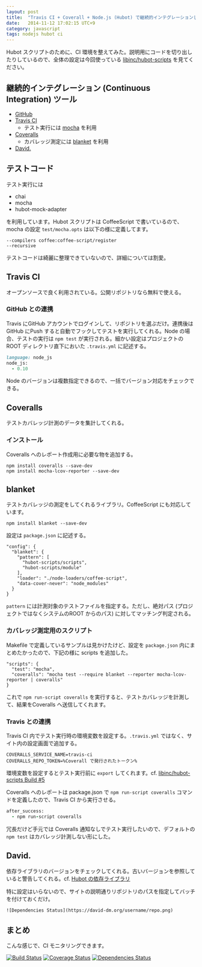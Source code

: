 ```yaml
---
layout: post
title:  "Travis CI + Coverall + Node.js (Hubot) で継続的インテグレーションしてみる"
date:   2014-11-12 17:02:15 UTC+9
category: javascript
tags: nodejs hubot ci
---
```


Hubot スクリプトのために、CI 環境を整えてみた。説明用にコードを切り出したりしているので、全体の設定は今回使っている [libinc/hubot-scripts](https://github.com/libinc/hubot-scripts) を見てください。

## 継続的インテグレーション (Continuous Integration) ツール

- [GitHub](https://github.com)
- [Travis CI](https://travis-ci.org)
    - テスト実行には [mocha](https://www.npmjs.org/package/mocha) を利用
- [Coveralls](https://coveralls.io)
    - カバレッジ測定には [blanket](https://www.npmjs.org/package/blanket) を利用
- [David.](https://david-dm.org)

## テストコード

テスト実行には

- chai
- mocha
- hubot-mock-adapter

を利用しています。Hubot スクリプトは CoffeeScript で書いているので、mocha の設定 `test/mocha.opts` は以下の様に定義してます。

```
--compilers coffee:coffee-script/register
--recursive
```

テストコードは綺麗に整理できていないので、詳細については割愛。

## Travis CI

オープンソースで良く利用されている。公開リポジトリなら無料で使える。

### GitHub との連携

Travis にGitHub アカウントでログインして、リポジトリを選ぶだけ。連携後はGitHub にPush すると自動でフックしてテストを実行してくれる。Node の場合、テストの実行は `npm test` が実行される。細かい設定はプロジェクトのROOT ディレクトリ直下においた `.travis.yml` に記述する。

```ruby
language: node_js
node_js:
  - 0.10
```

Node のバージョンは複数指定できるので、一括でバージョン対応をチェックできる。


## Coveralls

テストカバレッジ計測のデータを集計してくれる。

### インストール

Coveralls へのレポート作成用に必要な物を追加する。

```
npm install coveralls --save-dev
npm install mocha-lcov-reporter --save-dev
```

## blanket

テストカバレッジの測定をしてくれるライブラリ。CoffeeScript にも対応しています。

```
npm install blanket --save-dev
```

設定は `package.json` に記述する。

```
"config": {
  "blanket": {
    "pattern": [
      "hubot-scripts/scripts",
      "hubot-scripts/module"
    ],
    "loader": "./node-loaders/coffee-script",
    "data-cover-never": "node_modules"
  }
}
```

`pattern` には計測対象のテストファイルを指定する。ただし、絶対パス (プロジェクトではなくシステムのROOT からのパス) に対してマッチング判定される。

### カバレッジ測定用のスクリプト

Makefile で定義しているサンプルは見かけたけど、設定を `package.json` 内にまとめたかったので、下記の様に scripts を追加した。

```
"scripts": {
  "test": "mocha",
  "coveralls": "mocha test --require blanket --reporter mocha-lcov-reporter | coveralls"
}
```

これで `npm run-script coveralls` を実行すると、テストカバレッジを計測して、結果をCoveralls へ送信してくれます。


### Travis との連携

Travis CI 内でテスト実行時の環境変数を設定する。`.travis.yml` ではなく、サイト内の設定画面で追加する。

```
COVERALLS_SERVICE_NAME=travis-ci
COVERALLS_REPO_TOKEN=%Coverall で発行されたトークン%
```

環境変数を設定するとテスト実行前に `export` してくれます。cf. [libinc/hubot-scripts Build #5](https://travis-ci.org/libinc/hubot-scripts/builds/40147672)


Coveralls へのレポートは package.json で `npm run-script coveralls` コマンドを定義したので、Travis CI から実行させる。

```ruby
after_success:
  - npm run-script coveralls
```

冗長だけど手元では Coveralls 通知なしでテスト実行したいので、デフォルトの `npm test` はカバレッジ計測しない形にした。


## David.

依存ライブラリのバージョンをチェックしてくれる。古いバージョンを参照していると警告してくれる。cf. [Hubot の依存ライブラリ](https://david-dm.org/github/hubot)

特に設定はいらないので、サイトの説明通りリポジトリのパスを指定してバッチを付けておくだけ。


```
![Dependencies Status](https://david-dm.org/username/repo.png)
```

## まとめ

こんな感じで、CI モニタリングできます。

[![Build Status](https://api.travis-ci.org/libinc/hubot-scripts.png)](https://travis-ci.org/libinc/hubot-scripts)
[![Coverage Status](https://img.shields.io/coveralls/libinc/hubot-scripts.svg)](https://coveralls.io/r/libinc/hubot-scripts?branch=master)
[![Dependencies Status](https://david-dm.org/libinc/hubot-scripts.png)](https://david-dm.org/libinc/hubot-scripts)

